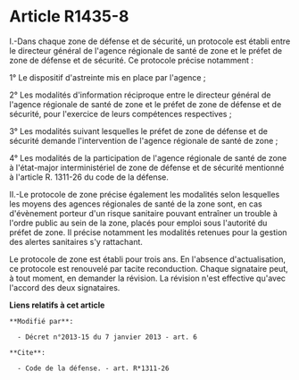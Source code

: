 # Article R1435-8

I.-Dans chaque zone de défense et de sécurité, un protocole est établi entre le directeur général de l'agence régionale de
santé de zone et le préfet de zone de défense et de sécurité. Ce protocole précise notamment : 

1° Le dispositif d'astreinte mis en place par l'agence ; 

2° Les modalités d'information réciproque entre le directeur général de l'agence régionale de santé de zone et le préfet de
zone de défense et de sécurité, pour l'exercice de leurs compétences respectives ; 

3° Les modalités suivant lesquelles le préfet de zone de défense et de sécurité demande l'intervention de l'agence régionale
de santé de zone ; 

4° Les modalités de la participation de l'agence régionale de santé de zone à l'état-major interministériel de zone de
défense et de sécurité mentionné à l'article R. 1311-26 du code de la défense. 

II.-Le protocole de zone précise également les modalités selon lesquelles les moyens des agences régionales de santé de la
zone sont, en cas d'évènement porteur d'un risque sanitaire pouvant entraîner un trouble à l'ordre public au sein de la zone,
placés pour emploi sous l'autorité du préfet de zone. Il précise notamment les modalités retenues pour la gestion des alertes
sanitaires s'y rattachant. 

Le protocole de zone est établi pour trois ans. En l'absence d'actualisation, ce protocole est renouvelé par tacite
reconduction. Chaque signataire peut, à tout moment, en demander la révision. La révision n'est effective qu'avec l'accord
des deux signataires.

**Liens relatifs à cet article**

	**Modifié par**:

	  - Décret n°2013-15 du 7 janvier 2013 - art. 6

	**Cite**:

	  - Code de la défense. - art. R*1311-26
